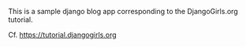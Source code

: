 This is a sample django blog app corresponding to the DjangoGirls.org tutorial.

Cf. https://tutorial.djangogirls.org
